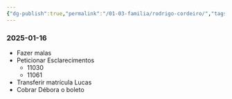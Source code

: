 ```yaml
---
{"dg-publish":true,"permalink":"/01-03-familia/rodrigo-cordeiro/","tags":["gardenEntry"]}
---
```


### 2025-01-16
- Fazer malas
- Peticionar Esclarecimentos
	- 11030
	- 11061
- Transferir matrícula Lucas
- Cobrar Débora o boleto